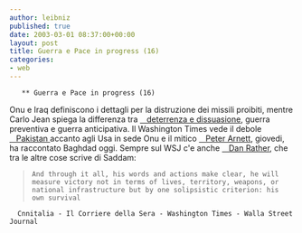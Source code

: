 ```yaml
---
author: leibniz
published: true
date: 2003-03-01 08:37:00+00:00
layout: post
title: Guerra e Pace in progress (16)
categories:
- web
---
```


	   ** Guerra e Pace in progress (16)   
 Onu e Iraq definiscono i dettagli per la distruzione dei   missili proibiti, mentre Carlo Jean spiega la differenza tra  [   deterrenza e dissuasione][1], guerra preventiva e guerra anticipativa. Il Washington Times vede il debole  [   Pakistan ][2]accanto agli Usa in sede Onu e il mitico [   Peter Arnett][3], giovedi, ha raccontato Baghdad oggi. Sempre sul WSJ c'e anche  [   Dan Rather][4], che tra le altre cose scrive di Saddam:

 

>   
> 
> 	  And through it all, his words and actions make clear, he will measure victory not in terms of lives, territory, weapons, or national infrastructure but by one solipsistic criterion: his own survival

	  Cnnitalia - Il Corriere della Sera - Washington Times - Walla Street Journal

[1]:	http://www.corriere.it/edicola/index.jsp?path=COMMENTI&doc=SCENARI
[2]:	http://www.washtimes.com/world/20030301-74760321.htm
[3]:	http://www.opinionjournal.com/editorial/feature.html?id=110003128
[4]:	http://www.opinionjournal.com/editorial/feature.html?id=110003136